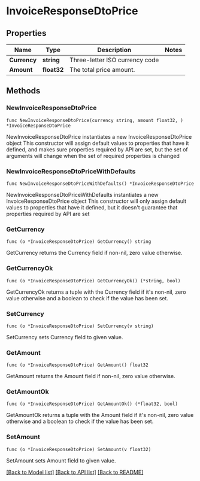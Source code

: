 # InvoiceResponseDtoPrice

## Properties

Name | Type | Description | Notes
------------ | ------------- | ------------- | -------------
**Currency** | **string** | Three-letter ISO currency code | 
**Amount** | **float32** | The total price amount. | 

## Methods

### NewInvoiceResponseDtoPrice

`func NewInvoiceResponseDtoPrice(currency string, amount float32, ) *InvoiceResponseDtoPrice`

NewInvoiceResponseDtoPrice instantiates a new InvoiceResponseDtoPrice object
This constructor will assign default values to properties that have it defined,
and makes sure properties required by API are set, but the set of arguments
will change when the set of required properties is changed

### NewInvoiceResponseDtoPriceWithDefaults

`func NewInvoiceResponseDtoPriceWithDefaults() *InvoiceResponseDtoPrice`

NewInvoiceResponseDtoPriceWithDefaults instantiates a new InvoiceResponseDtoPrice object
This constructor will only assign default values to properties that have it defined,
but it doesn't guarantee that properties required by API are set

### GetCurrency

`func (o *InvoiceResponseDtoPrice) GetCurrency() string`

GetCurrency returns the Currency field if non-nil, zero value otherwise.

### GetCurrencyOk

`func (o *InvoiceResponseDtoPrice) GetCurrencyOk() (*string, bool)`

GetCurrencyOk returns a tuple with the Currency field if it's non-nil, zero value otherwise
and a boolean to check if the value has been set.

### SetCurrency

`func (o *InvoiceResponseDtoPrice) SetCurrency(v string)`

SetCurrency sets Currency field to given value.


### GetAmount

`func (o *InvoiceResponseDtoPrice) GetAmount() float32`

GetAmount returns the Amount field if non-nil, zero value otherwise.

### GetAmountOk

`func (o *InvoiceResponseDtoPrice) GetAmountOk() (*float32, bool)`

GetAmountOk returns a tuple with the Amount field if it's non-nil, zero value otherwise
and a boolean to check if the value has been set.

### SetAmount

`func (o *InvoiceResponseDtoPrice) SetAmount(v float32)`

SetAmount sets Amount field to given value.



[[Back to Model list]](../README.md#documentation-for-models) [[Back to API list]](../README.md#documentation-for-api-endpoints) [[Back to README]](../README.md)


